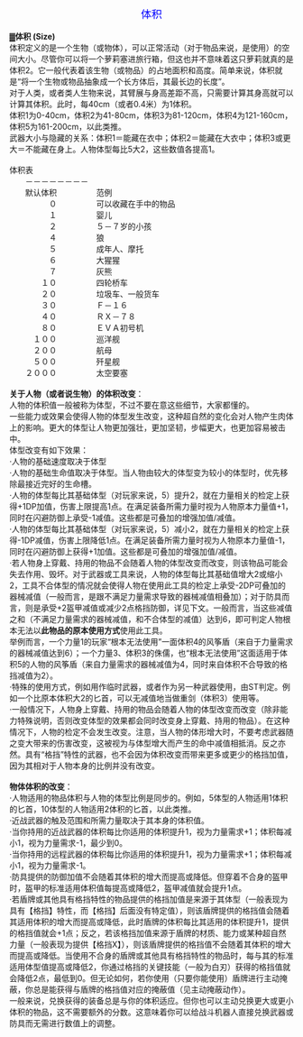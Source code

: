 <title>体积</title>
<meta name="GENERATOR" content="WinCHM">
<meta http-equiv="Content-Type" content="text/html; charset=gb2312">
<div align="center">
<span style="font-size: 14pt" class="bbc_size">
<span style="color: blue" class="bbc_color">体积</span></span></div>
<br>▓<B>体积 (Size) </B>
<br>体积定义的是一个生物（或物体），可以正常活动（对于物品来说，是使用）的空间大小。尽管你可以将一个萝莉塞进旅行箱，但这也并不意味着这只萝莉就真的是体积2。它一般代表着该生物（或物品）的占地面积和高度。简单来说，体积就是“将一个生物或物品抽象成一个长方体后，其最长边的长度”。
<br>对于人类，或者类人生物来说，其臂展与身高差距不高，只需要计算其身高就可以计算其体积。此时，每40cm（或者0.4米）为1体积。
<br>体积1为0-40cm，体积2为41-80cm，体积3为81-120cm，体积4为121-160cm，体积5为161-200cm，以此类推。
<br>武器大小与隐藏的关系：体积1＝能藏在衣中；体积2＝能藏在大衣中；体积3或更大＝不能藏在身上。人物体型每比5大2，这些数值各提高1。
<br>
<br>体积表
<br>　　－－－－－－－－
<br>　　默认体积　　　　　范例
<br>　　　　　０　　　　　可以收藏在手中的物品
<br>　　　　　１　　　　　婴儿
<br>　　　　　２　　　　　５－７岁的小孩
<br>　　　　　４　　　　　狼
<br>　　　　　５　　　　　成年人、摩托
<br>　　　　　６　　　　　大猩猩
<br>　　　　　７　　　　　灰熊
<br>　　　　１０　　　　　四轮桥车
<br>　　　　２０　　　　　垃圾车、一般货车
<br>　　　　３０　　　　　Ｆ－１６
<br>　　　　４０　　　　　ＲＸ－７８
<br>　　　　８０　　　　　ＥＶＡ初号机
<br>　　　１００　　　　　巡洋舰
<br>　　　２００　　　　　航母
<br>　　　５００　　　　　歼星舰
<br>　　２０００　　　　　太空要塞
<br>
<br><B>关于人物（或者说生物）的体积改变</B>：
<br>人物的体积值一般被称为体型，不过不要在意这些细节，大家都懂的。
<br>一些能力或效果会使得人物的体型发生改变，这种超自然的变化会对人物产生肉体上的影响。更大的体型让人物更加强壮，更加坚韧，步幅更大，也更加容易被击中。
<br>体型改变有如下效果：
<br>·人物的基础速度取决于体型
<br>·人物的基础生命值取决于体型。当人物由较大的体型变为较小的体型时，优先移除最接近完好的生命槽。
<br>·人物的体型每比其基础体型（对玩家来说，5）提升2，就在力量相关的检定上获得+1DP加值，伤害上限提高1点。在满足装备所需力量时视为人物原本力量值+1，同时在闪避防御上承受-1减值。这些都是可叠加的增强加值/减值。
<br>·人物的体型每比其基础体型（对玩家来说，5）减小2，就在力量相关的检定上获得-1DP减值，伤害上限降低1点。在满足装备所需力量时视为人物原本力量值-1，同时在闪避防御上获得+1加值。这些都是可叠加的增强加值/减值。
<br>·若人物身上穿戴、持用的物品不会随着人物的体型改变而改变，则该物品可能会失去作用、毁坏。对于武器或工具来说，人物的体型每比其基础值增大2或缩小2，工具不合体型的情况就会使得人物在使用此工具的检定上承受-2DP可叠加的器械减值（一般而言，是跟不满足力量需求导致的器械减值相叠加）；对于防具而言，则是承受+2盔甲减值或减少2点格挡防御，详见下文。一般而言，当这些减值之和（不满足力量需求的器械减值，和不合体型的减值）达到6，即可判定人物根本无法以<B>此物品的原本使用方式</B>使用此工具。
<br>举例而言，一个力量1的玩家“根本无法使用”一面体积4的风筝盾（来自于力量需求的器械减值达到6）；一个力量3、体积3的侏儒，也“根本无法使用”这面适用于体积5的人物的风筝盾（来自力量需求的器械减值为4，同时来自体积不合导致的格挡减值为2）。
<br>·特殊的使用方式，例如用作临时武器，或者作为另一种武器使用，由ST判定。例如一个比原本体积大2的匕首，可以无减值地当做重剑（体积3）使用等。
<br>·一般情况下，人物身上穿戴、持用的物品会随着人物的体型改变而改变（除非能力特殊说明，否则改变体型的效果都会同时改变身上穿戴、持用的物品）。在这种情况下，人物的检定不会发生改变。注意，当人物的体形增大时，不要考虑武器随之变大带来的伤害改变，这被视为与体型增大而产生的命中减值相抵消。反之亦然。具有“格挡”特性的武器，也不会因为体积改变而带来更多或更少的格挡加值，因为其相对于人物本身的比例并没有改变。
<br>
<br><B>物体体积的改变</B>：
<br>·人物适用的物品体积与人物的体型比例是同步的。例如，5体型的人物适用1体积的匕首，10体型的人物适用2体积的匕首，以此类推。
<br>·近战武器的触及范围和所需力量取决于其本身的体积值。
<br>·当你持用的近战武器的体积每比你适用的体积提升1，视为力量需求+1；体积每减小1，视为力量需求-1，最少到0。
<br>·当你持用的远程武器的体积每比你适用的体积提升1，视为力量需求+1；体积每减小1，视为力量需求-1。
<br>·防具提供的防御加值不会随着其体积的增大而提高或降低。但穿着不合身的盔甲时，盔甲的标准适用体积值每提高或降低2，盔甲减值就会提升1点。
<br>·若盾牌或其他具有格挡特性的物品提供的格挡加值是来源于其体型（一般表现为具有【格挡】特性，而【格挡】后面没有特定值），则该盾牌提供的格挡值会随着其适用体积的增大而提高或降低，此时盾牌的体积每比其适用的体积提升1，提供的格挡值就会+1点；反之，若该格挡加值来源于盾牌的材质、能力或某种超自然力量（一般表现为提供【格挡X】），则该盾牌提供的格挡值不会随着其体积的增大而提高或降低。当使用不合身的盾牌或其他具有格挡特性的物品时，每与其的标准适用体型值提高或降低2，你通过格挡的关键技能（一般为白刃）获得的格挡值就会降低2点，最低到0。但无论如何，若你使用（只要你能使用）盾牌进行主动掩蔽，你总是能获得与盾牌的格挡值对应的掩蔽值（见主动掩蔽动作）。
<br>一般来说，兑换获得的装备总是与你的体积适应。但你也可以主动兑换更大或更小体积的物品，这不需要额外的分数。这意味着你可以给战斗机器人直接兑换武器或防具而无需进行数值上的调整。
</body></html>